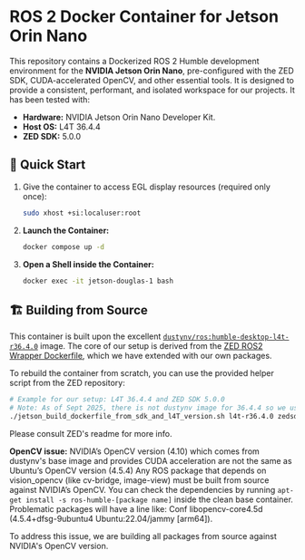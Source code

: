 # ROS 2 Docker Container for Jetson Orin Nano

This repository contains a Dockerized ROS 2 Humble development environment for the **NVIDIA Jetson Orin Nano**, pre-configured with the ZED SDK, CUDA-accelerated OpenCV, and other essential tools. It is designed to provide a consistent, performant, and isolated workspace for our projects. It has been tested with:
*   **Hardware:** NVIDIA Jetson Orin Nano Developer Kit.
*   **Host OS:** L4T 36.4.4
*   **ZED SDK:** 5.0.0
  
## 🚀 Quick Start
1.  Give the container to access EGL display resources (required only once):
    ```bash
    sudo xhost +si:localuser:root
    ```
3.  **Launch the Container:**
    ```bash
    docker compose up -d
    ```
4.  **Open a Shell inside the Container:**
    ```bash
    docker exec -it jetson-douglas-1 bash
    ```

## 🏗️ Building from Source 

This container is built upon the excellent [`dustynv/ros:humble-desktop-l4t-r36.4.0`](https://hub.docker.com/layers/dustynv/ros/humble-desktop-l4t-r36.4.0/images/sha256-b8ee30b1ae189cfeeea755a7fd6b8aea74267f5c1bc0cfa4f19a6acec9d941e5) image. The core of our setup is derived from the [ZED ROS2 Wrapper Dockerfile](https://github.com/stereolabs/zed-ros2-wrapper/blob/master/docker/Dockerfile.l4t-humble), which we have extended with our own packages.

To rebuild the container from scratch, you can use the provided helper script from the ZED repository:

```bash
# Example for our setup: L4T 36.4.4 and ZED SDK 5.0.0
# Note: As of Sept 2025, there is not dustynv image for 36.4.4 so we use 36.4.0
./jetson_build_dockerfile_from_sdk_and_l4T_version.sh l4t-r36.4.0 zedsdk-5.0.0
```
Please consult ZED's readme for more info.

**OpenCV issue:**
NVIDIA’s OpenCV version (4.10) which comes from dustynv's base image and provides CUDA acceleration are not the same as Ubuntu’s OpenCV version (4.5.4) Any ROS package that depends on vision_opencv (like cv-bridge, image-view) must be built from source against NVIDIA’s OpenCV. You can check the dependencies by running `apt-get install -s ros-humble-[package name]` inside the clean base container. Problematic packages will have a line like: Conf libopencv-core4.5d (4.5.4+dfsg-9ubuntu4 Ubuntu:22.04/jammy [arm64]).

To address this issue, we are building all packages from source against NVIDIA's OpenCV version.
